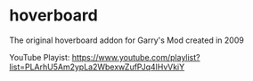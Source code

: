 # hoverboard
The original hoverboard addon for Garry's Mod created in 2009

YouTube Playist: https://www.youtube.com/playlist?list=PLArhU5Am2ypLa2WbexwZufPJq4lHvVkiY




